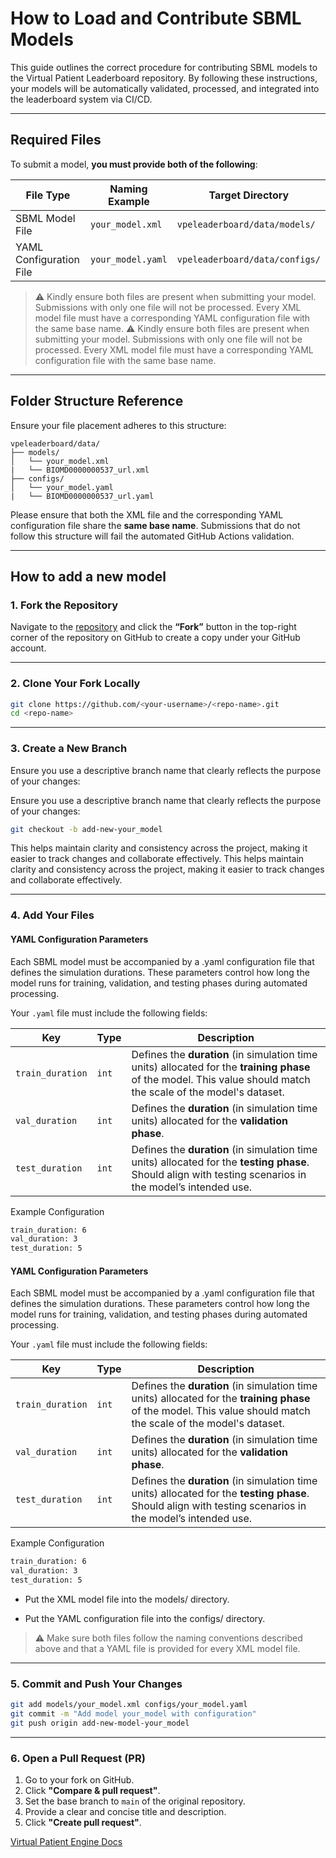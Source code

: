 # How to Load and Contribute SBML Models

This guide outlines the correct procedure for contributing SBML models to the Virtual Patient Leaderboard repository. By following these instructions, your models will be automatically validated, processed, and integrated into the leaderboard system via CI/CD.

---

## Required Files

To submit a model, **you must provide both of the following**:

<!-- - **XML Model File**

  Example: `your_model.xml`  
  ➤ Place this in the `models/` directory.

- **YAML Configuration File**

  Example: `your_model.yaml`  
  ➤ Place this in the `configs/` directory.  -->

| File Type | Naming Example | Target Directory |
|-----------|----------------|------------------|
| SBML Model File | `your_model.xml` | `vpeleaderboard/data/models/` |
| YAML Configuration File | `your_model.yaml` | `vpeleaderboard/data/configs/` |


> ⚠️ Kindly ensure both files are present when submitting your model. Submissions with only one file will not be processed. Every XML model file must have a corresponding YAML configuration file with the same base name.
> ⚠️ Kindly ensure both files are present when submitting your model. Submissions with only one file will not be processed. Every XML model file must have a corresponding YAML configuration file with the same base name.

---

## Folder Structure Reference

Ensure your file placement adheres to this structure:

```
vpeleaderboard/data/
├── models/
│   └── your_model.xml
|   └── BIOMD0000000537_url.xml
├── configs/
│   └── your_model.yaml
|   └── BIOMD0000000537_url.yaml
```

 Please ensure that both the XML file and the corresponding YAML configuration file share the **same base name**.
 Submissions that do not follow this structure will fail the automated GitHub Actions validation.

---

## How to add a new model

### 1. Fork the Repository

Navigate to the [repository](https://github.com/VirtualPatientEngine/VPELeaderboard) and click the **“Fork”** button in the top-right corner of the repository on GitHub to create a copy under your GitHub account.

---

### 2. Clone Your Fork Locally

```bash
git clone https://github.com/<your-username>/<repo-name>.git
cd <repo-name>
```

---

### 3. Create a New Branch

Ensure you use a descriptive branch name that clearly reflects the purpose of your changes:

Ensure you use a descriptive branch name that clearly reflects the purpose of your changes:

```bash
git checkout -b add-new-your_model
```
This helps maintain clarity and consistency across the project, making it easier to track changes and collaborate effectively.
This helps maintain clarity and consistency across the project, making it easier to track changes and collaborate effectively.

---

### 4. Add Your Files

#### YAML Configuration Parameters

Each SBML model must be accompanied by a .yaml configuration file that defines the simulation durations. These parameters control how long the model runs for training, validation, and testing phases during automated processing.

Your `.yaml` file must include the following fields:

| Key               | Type   | Description                                                                                                                                                   |
|-------------------|--------|---------------------------------------------------------------------------------------------------------------------------------------------------------------|
| `train_duration`  | `int`  | Defines the **duration** (in simulation time units) allocated for the **training phase** of the model. This value should match the scale of the model's dataset. |
| `val_duration`    | `int`  | Defines the **duration** (in simulation time units) allocated for the **validation phase**.                                             |
| `test_duration`   | `int`  | Defines the **duration** (in simulation time units) allocated for the **testing phase**. Should align with testing scenarios in the model’s intended use.       |


Example Configuration

```bash
train_duration: 6
val_duration: 3
test_duration: 5
```

#### YAML Configuration Parameters

Each SBML model must be accompanied by a .yaml configuration file that defines the simulation durations. These parameters control how long the model runs for training, validation, and testing phases during automated processing.

Your `.yaml` file must include the following fields:

| Key               | Type   | Description                                                                                                                                                   |
|-------------------|--------|---------------------------------------------------------------------------------------------------------------------------------------------------------------|
| `train_duration`  | `int`  | Defines the **duration** (in simulation time units) allocated for the **training phase** of the model. This value should match the scale of the model's dataset. |
| `val_duration`    | `int`  | Defines the **duration** (in simulation time units) allocated for the **validation phase**.                                             |
| `test_duration`   | `int`  | Defines the **duration** (in simulation time units) allocated for the **testing phase**. Should align with testing scenarios in the model’s intended use.       |


Example Configuration

```bash
train_duration: 6
val_duration: 3
test_duration: 5
```

- Put the XML model file into the models/ directory.

- Put the YAML configuration file into the configs/ directory.

> ⚠️ Make sure both files follow the naming conventions described above and that a YAML file is provided for every XML model file.

---

### 5. Commit and Push Your Changes

```bash
git add models/your_model.xml configs/your_model.yaml
git commit -m "Add model your_model with configuration"
git push origin add-new-model-your_model
```

---

### 6. Open a Pull Request (PR)

1. Go to your fork on GitHub.
2. Click **"Compare & pull request"**.
3. Set the base branch to `main` of the original repository.
4. Provide a clear and concise title and description.
5. Click **"Create pull request"**.

[Virtual Patient Engine Docs](https://virtualpatientengine.github.io/AIAgents4Pharma/ops/DevOps/)
